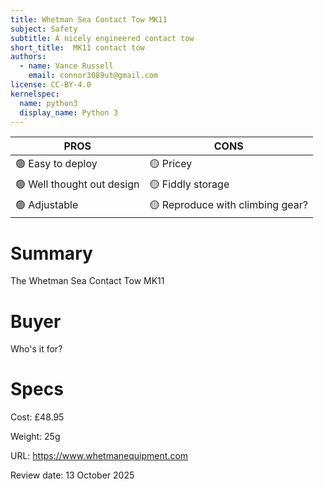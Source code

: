 ```yaml
---
title: Whetman Sea Contact Tow MK11
subject: Safety
subtitle: A nicely engineered contact tow
short_title:  MK11 contact tow
authors:
  - name: Vance Russell
    email: connor3089ut@gmail.com
license: CC-BY-4.0
kernelspec:
  name: python3
  display_name: Python 3
---
```


| **PROS**    | **CONS**  |
|-------------------|-----------|
| 🟢 Easy to deploy | 🟡 Pricey |
| 🟢 Well thought out design | 🟡 Fiddly storage |
| 🟢 Adjustable | 🟡 Reproduce with climbing gear? |

# Summary
The Whetman Sea Contact Tow MK11

# Buyer
Who's it for?

# Specs
Cost: £48.95

Weight: 25g

URL: https://www.whetmanequipment.com

Review date: 13 October 2025
